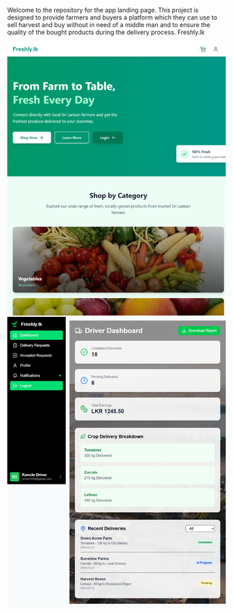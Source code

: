 Welcome to the repository for the app landing page. This project is designed to provide farmers and buyers a platform which they can use to sell harvest and buy without in need of a middle man and to ensure the quality of the bought products during the delivery process. Freshly.lk

![image alt](https://github.com/ransilu57/Project-Freshly.lk/blob/main/localhost_5173_.png?raw=true)
![image alt](https://github.com/ransilu57/Project-Freshly.lk/blob/main/localhost_5173_drivers_dashboard.png?raw=true)

